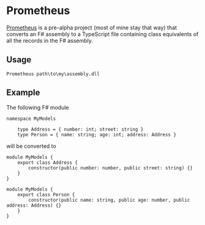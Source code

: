 Prometheus
==========

[Prometheus](https://github.com/liammclennan/Prometheus) is a pre-alpha project (most of mine stay that way) that converts an F# assembly to a TypeScript file containing class equivalents of all the records in the F# assembly.

Usage
-----

	Prometheus path\to\my\assembly.dll

Example 
-------

The following F# module

	namespace MyModels

	    type Address = { number: int; street: string }
	    type Person = { name: string; age: int; address: Address }

will be converted to

	module MyModels { 
	    export class Address {
			constructor(public number: number, public street: string) {}
		}
	}

	module MyModels { 
		export class Person {
			constructor(public name: string, public age: number, public address: Address) {}
		}
	}

